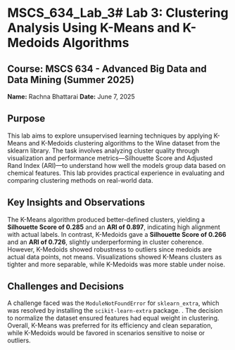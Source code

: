 # MSCS_634_Lab_3# Lab 3: Clustering Analysis Using K-Means and K-Medoids Algorithms

## Course: MSCS 634 - Advanced Big Data and Data Mining (Summer 2025)  
**Name:** Rachna Bhattarai 
**Date:** June 7, 2025

## Purpose

This lab aims to explore unsupervised learning techniques by applying K-Means and K-Medoids clustering algorithms to the Wine dataset from the sklearn library. The task involves analyzing cluster quality through visualization and performance metrics—Silhouette Score and Adjusted Rand Index (ARI)—to understand how well the models group data based on chemical features. This lab provides practical experience in evaluating and comparing clustering methods on real-world data.

## Key Insights and Observations

The K-Means algorithm produced better-defined clusters, yielding a **Silhouette Score of 0.285** and an **ARI of 0.897**, indicating high alignment with actual labels. In contrast, K-Medoids gave a **Silhouette Score of 0.266** and an **ARI of 0.726**, slightly underperforming in cluster coherence. However, K-Medoids showed robustness to outliers since medoids are actual data points, not means. Visualizations showed K-Means clusters as tighter and more separable, while K-Medoids was more stable under noise.

## Challenges and Decisions

A challenge faced was the `ModuleNotFoundError` for `sklearn_extra`, which was resolved by installing the `scikit-learn-extra` package. . The decision to normalize the dataset ensured features had equal weight in clustering. Overall, K-Means was preferred for its efficiency and clean separation, while K-Medoids would be favored in scenarios sensitive to noise or outliers.
